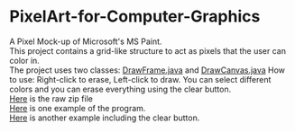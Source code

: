 # PixelArt-for-Computer-Graphics
A Pixel Mock-up of Microsoft's MS Paint.  
This project contains a grid-like structure to act as pixels that the user can color in.  
The project uses two classes: [DrawFrame.java](https://github.com/SerratedGraph77/Paint-for-Computer-Graphics/blob/main/DrawFrame.java) and [DrawCanvas.java](https://github.com/SerratedGraph77/Paint-for-Computer-Graphics/blob/main/DrawCanvas.java)
How to use: Right-click to erase, Left-click to draw. You can select different colors and you can erase everything using the clear button.  
[Here](https://github.com/SerratedGraph77/Paint-for-Computer-Graphics/blob/main/Computer%20Graphics%20Project.zip) is the raw zip file  
[Here](https://github.com/SerratedGraph77/Paint-for-Computer-Graphics/blob/main/Example1.JPG) is one example of the program.  
[Here](https://github.com/SerratedGraph77/Paint-for-Computer-Graphics/blob/main/Example2.JPG) is another example including the clear button.  
